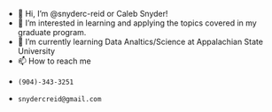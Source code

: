 - 👋 Hi, I’m @snyderc-reid or Caleb Snyder!
- 👀 I’m interested in learning and applying the topics covered in my graduate program. 
- 🌱 I’m currently learning Data Analtics/Science at Appalachian State University
- 📫 How to reach me
-     (904)-343-3251
-     snydercreid@gmail.com

<!---
snyderc-reid/snyderc-reid is a ✨ special ✨ repository because its `README.md` (this file) appears on your GitHub profile.
You can click the Preview link to take a look at your changes.
--->
